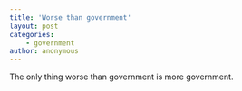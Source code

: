 ```yaml
---
title: 'Worse than government'
layout: post
categories:
    - government
author: anonymous
---
```


The only thing worse than government is more government.